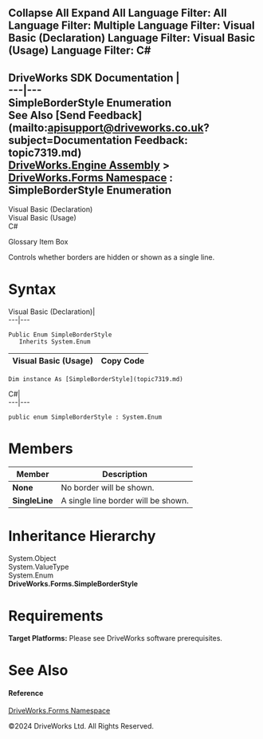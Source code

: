        

 Collapse All Expand All  Language Filter: All  Language Filter: Multiple  Language Filter: Visual Basic (Declaration) Language Filter: Visual Basic (Usage) Language Filter: C#  
---  
DriveWorks SDK Documentation  |   
---|---  
SimpleBorderStyle Enumeration   
See Also [Send Feedback](mailto:apisupport@driveworks.co.uk?subject=Documentation Feedback: topic7319.md)  
[DriveWorks.Engine Assembly](topic2156.md) > [DriveWorks.Forms Namespace](topic7266.md) : SimpleBorderStyle Enumeration  
---  
  
Visual Basic (Declaration)    
Visual Basic (Usage)    
C# 

Glossary Item Box

Controls whether borders are hidden or shown as a single line. 

# Syntax

Visual Basic (Declaration)|   
---|---  
      
    
    Public Enum SimpleBorderStyle 
       Inherits System.Enum  
  
Visual Basic (Usage)| Copy Code  
---|---  
      
    
    Dim instance As [SimpleBorderStyle](topic7319.md)  
  
C#|   
---|---  
      
    
    public enum SimpleBorderStyle : System.Enum   
  
# Members

Member| Description  
---|---  
**None**|  No border will be shown.  
**SingleLine**|  A single line border will be shown.  
  
# Inheritance Hierarchy

System.Object  
System.ValueType  
System.Enum  
**DriveWorks.Forms.SimpleBorderStyle**  


# Requirements

**Target Platforms:** Please see DriveWorks software prerequisites.

# See Also

#### Reference

[DriveWorks.Forms Namespace](topic7266.md)

©2024 DriveWorks Ltd. All Rights Reserved.
